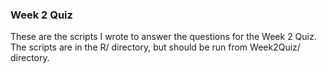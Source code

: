 ### Week 2 Quiz

These are the scripts I wrote to answer the questions for the Week 2 Quiz.
The scripts are in the R/ directory, but should be run from Week2Quiz/
directory.
